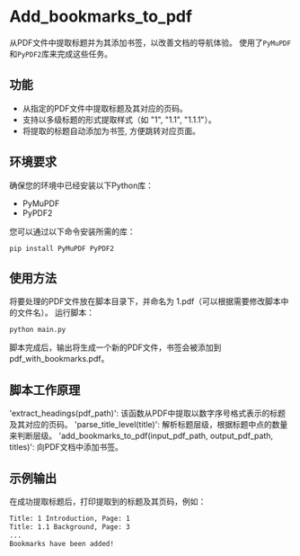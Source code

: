 # Add_bookmarks_to_pdf

从PDF文件中提取标题并为其添加书签，以改善文档的导航体验。
使用了`PyMuPDF`和`PyPDF2`库来完成这些任务。

## 功能

- 从指定的PDF文件中提取标题及其对应的页码。
- 支持以多级标题的形式提取样式（如 "1", "1.1", "1.1.1"）。
- 将提取的标题自动添加为书签, 方便跳转对应页面。

## 环境要求

确保您的环境中已经安装以下Python库：

- PyMuPDF
- PyPDF2

您可以通过以下命令安装所需的库：

```
pip install PyMuPDF PyPDF2
```

## 使用方法

将要处理的PDF文件放在脚本目录下，并命名为 1.pdf（可以根据需要修改脚本中的文件名）。
运行脚本：

```
python main.py
```

脚本完成后，输出将生成一个新的PDF文件，书签会被添加到 pdf_with_bookmarks.pdf。

## 脚本工作原理
'extract_headings(pdf_path)': 该函数从PDF中提取以数字序号格式表示的标题及其对应的页码。
'parse_title_level(title)': 解析标题层级，根据标题中点的数量来判断层级。
'add_bookmarks_to_pdf(input_pdf_path, output_pdf_path, titles)': 向PDF文档中添加书签。
## 示例输出
在成功提取标题后，打印提取到的标题及其页码，例如：
```bash
Title: 1 Introduction, Page: 1
Title: 1.1 Background, Page: 3
...
Bookmarks have been added!
